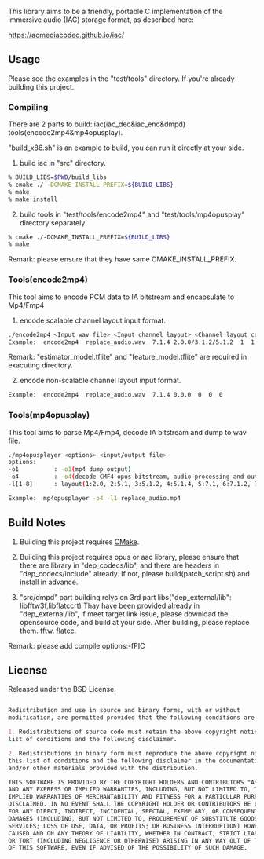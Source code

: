 This library aims to be a friendly, portable C implementation of the immersive audio (IAC) 
storage format, as described here:

<https://aomediacodec.github.io/iac/>



## Usage

Please see the examples in the "test/tools" directory. If you're already building this project.

### Compiling
There are 2 parts to build: iac(iac_dec&iac_enc&dmpd) tools(encode2mp4&mp4opusplay).

"build_x86.sh" is an example to build, you can run it directly at your side.

1. build iac in "src" directory.
```sh
% BUILD_LIBS=$PWD/build_libs
% cmake ./ -DCMAKE_INSTALL_PREFIX=${BUILD_LIBS}
% make 
% make install
```

2. build tools in "test/tools/encode2mp4" and "test/tools/mp4opusplay" directory separately
```sh
% cmake ./-DCMAKE_INSTALL_PREFIX=${BUILD_LIBS}
% make 
```

Remark: please ensure that they have same CMAKE_INSTALL_PREFIX.


### Tools(encode2mp4)
This tool aims to encode PCM data to IA bitstream and encapsulate to Mp4/Fmp4

1. encode scalable channel layout input format.
```sh
./encode2mp4 <Input wav file> <Input channel layout> <Channel layout combinations> <Recon Gain Flag (0/1)> <Output Gain Flag (0/1)> <FMP4 Flag (0/1)>
Example:  encode2mp4  replace_audio.wav  7.1.4 2.0.0/3.1.2/5.1.2  1  1  0
```
Remark: "estimator_model.tflite" and "feature_model.tflite" are required in exacuting directory.

2. encode non-scalable channel layout input format.
```sh
Example:  encode2mp4  replace_audio.wav  7.1.4 0.0.0  0  0  0
```

### Tools(mp4opusplay)
This tool aims to parse Mp4/Fmp4, decode IA bitstream and dump to wav file.
```sh
./mp4opusplayer <options> <input/output file>
options:
-o1          : -o1(mp4 dump output)
-o4          : -o4(decode CMF4 opus bitstream, audio processing and output wave file).
-l[1-8]      : layout(1:2.0, 2:5.1, 3:5.1.2, 4:5.1.4, 5:7.1, 6:7.1.2, 7:7.1.4, 8:3.1.2.

Example:  mp4opusplayer -o4 -l1 replace_audio.mp4
```


## Build Notes

1) Building this project requires [CMake](https://cmake.org/).

2) Building this project requires opus or aac library, please ensure that there are library in "dep_codecs/lib",
and there are headers in "dep_codecs/include" already. If not, please build(patch_script.sh) and install in advance.

3) "src/dmpd" part building relys on 3rd part libs("dep_external/lib": libfftw3f,libflatccrt)
Thay have been provided already in "dep_external/lib", if meet target link issue, please download the opensource code,
and build at your side. After building, please replace them.
[fftw](http://www.fftw.org/).
[flatcc](https://github.com/dvidelabs/flatcc).

Remark: please add compile options:-fPIC  



## License

Released under the BSD License.

```markdown

Redistribution and use in source and binary forms, with or without
modification, are permitted provided that the following conditions are met:

1. Redistributions of source code must retain the above copyright notice, this
list of conditions and the following disclaimer.

2. Redistributions in binary form must reproduce the above copyright notice,
this list of conditions and the following disclaimer in the documentation
and/or other materials provided with the distribution.

THIS SOFTWARE IS PROVIDED BY THE COPYRIGHT HOLDERS AND CONTRIBUTORS "AS IS"
AND ANY EXPRESS OR IMPLIED WARRANTIES, INCLUDING, BUT NOT LIMITED TO, THE
IMPLIED WARRANTIES OF MERCHANTABILITY AND FITNESS FOR A PARTICULAR PURPOSE ARE
DISCLAIMED. IN NO EVENT SHALL THE COPYRIGHT HOLDER OR CONTRIBUTORS BE LIABLE
FOR ANY DIRECT, INDIRECT, INCIDENTAL, SPECIAL, EXEMPLARY, OR CONSEQUENTIAL
DAMAGES (INCLUDING, BUT NOT LIMITED TO, PROCUREMENT OF SUBSTITUTE GOODS OR
SERVICES; LOSS OF USE, DATA, OR PROFITS; OR BUSINESS INTERRUPTION) HOWEVER
CAUSED AND ON ANY THEORY OF LIABILITY, WHETHER IN CONTRACT, STRICT LIABILITY,
OR TORT (INCLUDING NEGLIGENCE OR OTHERWISE) ARISING IN ANY WAY OUT OF THE USE
OF THIS SOFTWARE, EVEN IF ADVISED OF THE POSSIBILITY OF SUCH DAMAGE.
```
